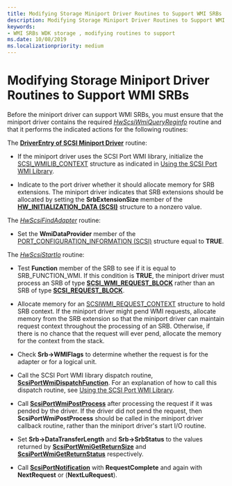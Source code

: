 ```yaml
---
title: Modifying Storage Miniport Driver Routines to Support WMI SRBs
description: Modifying Storage Miniport Driver Routines to Support WMI SRBs
keywords:
- WMI SRBs WDK storage , modifying routines to support
ms.date: 10/08/2019
ms.localizationpriority: medium
---
```


# Modifying Storage Miniport Driver Routines to Support WMI SRBs

Before the miniport driver can support WMI SRBs, you must ensure that the miniport driver contains the required [*HwScsiWmiQueryReginfo*](/windows-hardware/drivers/ddi/scsiwmi/nc-scsiwmi-pscsiwmi_query_reginfo) routine and that it performs the indicated actions for the following routines:

The [**DriverEntry of SCSI Miniport Driver**](driverentry-of-scsi-miniport-driver.md) routine:

- If the miniport driver uses the SCSI Port WMI library, initialize the [SCSI_WMILIB_CONTEXT](/windows-hardware/drivers/ddi/scsiwmi/ns-scsiwmi-_scsiwmilib_context) structure as indicated in [Using the SCSI Port WMI Library](using-the-scsi-port-wmi-library.md).

- Indicate to the port driver whether it should allocate memory for SRB extensions. The miniport driver indicates that SRB extensions should be allocated by setting the **SrbExtensionSize** member of the [**HW_INITIALIZATION_DATA (SCSI)**](/windows-hardware/drivers/ddi/srb/ns-srb-_hw_initialization_data) structure to a nonzero value.

The [*HwScsiFindAdapter*](/previous-versions/windows/hardware/drivers/ff557300(v=vs.85)) routine:

- Set the **WmiDataProvider** member of the [PORT_CONFIGURATION_INFORMATION (SCSI)](/windows-hardware/drivers/ddi/srb/ns-srb-_port_configuration_information) structure equal to **TRUE**.

The [*HwScsiStartIo*](/previous-versions/windows/hardware/drivers/ff557323(v=vs.85)) routine:

- Test **Function** member of the SRB to see if it is equal to SRB_FUNCTION_WMI. If this condition is **TRUE**, the miniport driver must process an SRB of type [**SCSI_WMI_REQUEST_BLOCK**](/windows-hardware/drivers/ddi/srb/ns-srb-_scsi_wmi_request_block) rather than an SRB of type [**SCSI_REQUEST_BLOCK**](/windows-hardware/drivers/ddi/srb/ns-srb-_scsi_request_block).

- Allocate memory for an [SCSIWMI_REQUEST_CONTEXT](/windows-hardware/drivers/ddi/scsiwmi/ns-scsiwmi-scsiwmi_request_context) structure to hold SRB context. If the miniport driver might pend WMI requests, allocate memory from the SRB extension so that the miniport driver can maintain request context throughout the processing of an SRB. Otherwise, if there is no chance that the request will ever pend, allocate the memory for the context from the stack.

- Check **Srb->WMIFlags** to determine whether the request is for the adapter or for a logical unit.

- Call the SCSI Port WMI library dispatch routine, [**ScsiPortWmiDispatchFunction**](/windows-hardware/drivers/ddi/scsiwmi/nf-scsiwmi-scsiportwmidispatchfunction). For an explanation of how to call this dispatch routine, see [Using the SCSI Port WMI Library](using-the-scsi-port-wmi-library.md).

- Call [**ScsiPortWmiPostProcess**](/windows-hardware/drivers/ddi/scsiwmi/nf-scsiwmi-scsiportwmipostprocess) after processing the request if it was pended by the driver. If the driver did not pend the request, then **ScsiPortWmiPostProcess** should be called in the miniport driver callback routine, rather than the miniport driver's start I/O routine.

- Set **Srb->DataTransferLength** and **Srb->SrbStatus** to the values returned by [**ScsiPortWmiGetReturnSize**](/windows-hardware/drivers/ddi/scsiwmi/nf-scsiwmi-scsiportwmigetreturnsize) and [**ScsiPortWmiGetReturnStatus**](/windows-hardware/drivers/ddi/scsiwmi/nf-scsiwmi-scsiportwmigetreturnstatus) respectively.

- Call [**ScsiPortNotification**](/windows-hardware/drivers/ddi/srb/nf-srb-scsiportnotification) with **RequestComplete** and again with **NextRequest** or (**NextLuRequest**).
